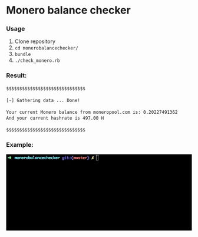 # Monero balance checker


### Usage

1. Clone repository
2. `cd monerobalancechecker/`
3. `bundle`
4. `./check_monero.rb`

### Result:
```
$$$$$$$$$$$$$$$$$$$$$$$$$$$$$$

[-] Gathering data ... Done!

Your current Monero balance from moneropool.com is: 0.20227491362
And your current hashrate is 497.00 H

$$$$$$$$$$$$$$$$$$$$$$$$$$$$$$

```
### Example:
![](.gifs/monerochecker.gif)
